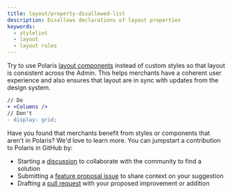 ```yaml
---
title: layout/property-disallowed-list
description: Disallows declarations of layout properties
keywords:
  - stylelint
  - layout
  - layout rules
---
```


Try to use Polaris [layout components](https://polaris.shopify.com/components) instead of custom styles so that layout is consistent across the Admin. This helps merchants have a coherent user experience and also ensures that layout are in sync with updates from the design system.

```diff
// Do
+ <Columns />
// Don't
- display: grid;
```

Have you found that merchants benefit from styles or components that aren't in Polaris? We'd love to learn more. You can jumpstart a contribution to Polaris in GitHub by:

- Starting a [discussion](https://github.com/Shopify/polaris/discussions/6750) to collaborate with the community to find a solution
- Submitting a [feature proposal issue](https://github.com/Shopify/polaris/issues/new?assignees=&labels=Feature+request&template=FEATURE_REQUEST.md) to share context on your suggestion
- Drafting a [pull request](https://github.com/Shopify/polaris/pulls) with your proposed improvement or addition
